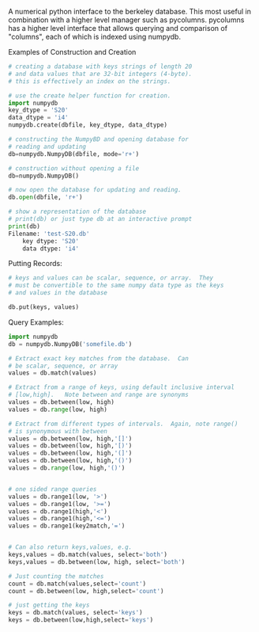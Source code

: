 A numerical python interface to the berkeley database. This most useful in
combination with a higher level manager such as pycolumns. pycolumns has a
higher level interface that allows querying and comparison of "columns", each
of which is indexed using numpydb. 

Examples of Construction and Creation
```python
# creating a database with keys strings of length 20
# and data values that are 32-bit integers (4-byte).
# this is effectively an index on the strings.

# use the create helper function for creation.
import numpydb
key_dtype = 'S20'
data_dtype = 'i4'
numpydb.create(dbfile, key_dtype, data_dtype)

# constructing the NumpyBD and opening database for
# reading and updating
db=numpydb.NumpyDB(dbfile, mode='r+')

# construction without opening a file
db=numpydb.NumpyDB()

# now open the database for updating and reading.
db.open(dbfile, 'r+')

# show a representation of the database
# print(db) or just type db at an interactive prompt
print(db)
Filename: 'test-S20.db'
    key dtype: 'S20'
    data dtype: 'i4'
```
Putting Records:
```python
# keys and values can be scalar, sequence, or array.  They
# must be convertible to the same numpy data type as the keys
# and values in the database

db.put(keys, values)
```

Query Examples:
```python
import numpydb
db = numpydb.NumpyDB('somefile.db')

# Extract exact key matches from the database.  Can 
# be scalar, sequence, or array
values = db.match(values)

# Extract from a range of keys, using default inclusive interval
# [low,high].   Note between and range are synonyms
values = db.between(low, high)
values = db.range(low, high)

# Extract from different types of intervals.  Again, note range()
# is synonymous with between
values = db.between(low, high,'[]')
values = db.between(low, high,'[)')
values = db.between(low, high,'(]')
values = db.between(low, high,'()')
values = db.range(low, high,'()')


# one sided range queries
values = db.range1(low, '>')
values = db.range1(low, '>=')
values = db.range1(high,'<')
values = db.range1(high,'<=')
values = db.range1(key2match,'=')


# Can also return keys,values, e.g.
keys,values = db.match(values, select='both')
keys,values = db.between(low, high, select='both')

# Just counting the matches
count = db.match(values,select='count')
count = db.between(low, high,select='count')

# just getting the keys
keys = db.match(values, select='keys')
keys = db.between(low,high,select='keys')
```
